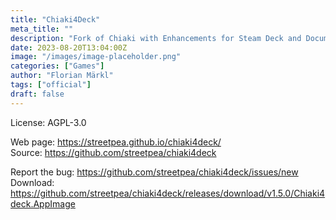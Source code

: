 ```yaml
---
title: "Chiaki4Deck"
meta_title: ""
description: "Fork of Chiaki with Enhancements for Steam Deck and Documentation around how to use"
date: 2023-08-20T13:04:00Z
image: "/images/image-placeholder.png"
categories: ["Games"]
author: "Florian Märkl"
tags: ["official"]
draft: false
---
```


License: AGPL-3.0

Web page: https://streetpea.github.io/chiaki4deck/  
Source: https://github.com/streetpea/chiaki4deck

Report the bug: https://github.com/streetpea/chiaki4deck/issues/new  
Download: https://github.com/streetpea/chiaki4deck/releases/download/v1.5.0/Chiaki4deck.AppImage
